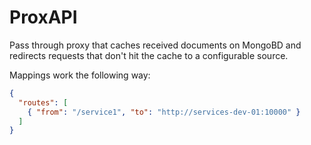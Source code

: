 ProxAPI
=======

Pass through proxy that caches received documents on MongoBD and redirects requests that don't hit the cache to a configurable source.

Mappings work the following way:

```json
{
  "routes": [
    { "from": "/service1", "to": "http://services-dev-01:10000" }
  ]
}
```
